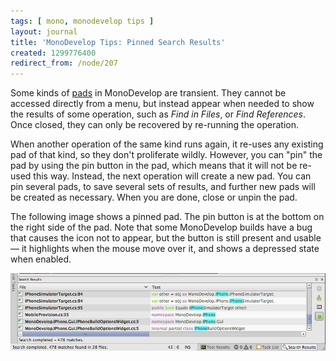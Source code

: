 ```yaml
---
tags: [ mono, monodevelop tips ]
layout: journal
title: 'MonoDevelop Tips: Pinned Search Results'
created: 1299776400
redirect_from: /node/207
---
```

Some kinds of [pads](/journal/2011/02/monodevelop_tips_workspace_layout) in
MonoDevelop are transient. They cannot be accessed directly from a menu, but
instead appear when needed to show the results of some operation, such as _Find
in Files_, or _Find References_. Once closed, they can only be recovered by
re-running the operation.<!--break-->

When another operation of the same kind runs again, it re-uses any existing pad
of that kind, so they don't proliferate wildly. However, you can "pin" the pad
by using the pin button in the pad, which means that it will not be re-used this
way. Instead, the next operation will create a new pad. You can pin several
pads, to save several sets of results, and further new pads will be created as
necessary. When you are done, close or unpin the pad.

The following image shows a pinned pad. The pin button is at the bottom on the
right side of the pad. Note that some MonoDevelop builds have a bug that causes
the icon not to appear, but the button is still present and usable &mdash; it
highlights when the mouse move over it, and shows a depressed state when
enabled.

![A pinned Search Results pad](/files/images/md-tips/pinned-search-results.png)